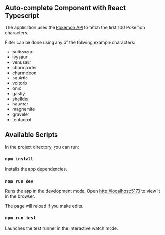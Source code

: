 ## Auto-complete Component with React Typescript

The application uses the [Pokemon API](https://pokeapi.co/api/v2/pokemon?limit=100) to fetch the first 100 Pokemon characters.

Filter can be done using any of the follwing example characters:

- bulbasaur
- ivysaur
- venusaur
- charmander
- charmeleon
- squirtle
- voltorb
- onix
- gastly
- shellder
- haunter
- magnemite
- graveler
- tentacool

## Available Scripts

In the project directory, you can run:

### `npm install`

Installs the app dependencies.

### `npm run dev`

Runs the app in the development mode.
Open [http://localhost:5173](http://localhost:5173/) to view it in the browser.

The page will reload if you make edits.

### `npm run test`

Launches the test runner in the interactive watch mode.
